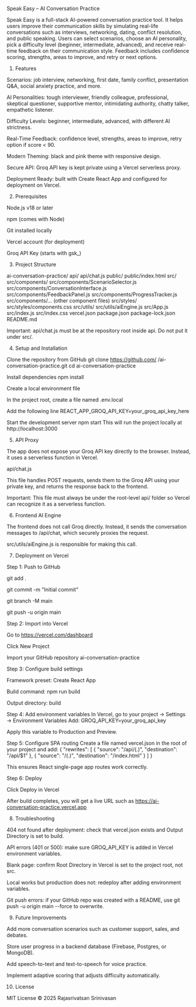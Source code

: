 Speak Easy – AI Conversation Practice

Speak Easy is a full-stack AI-powered conversation practice tool. It helps users improve their communication skills by simulating real-life conversations such as interviews, networking, dating, conflict resolution, and public speaking. Users can select scenarios, choose an AI personality, pick a difficulty level (beginner, intermediate, advanced), and receive real-time feedback on their communication style. Feedback includes confidence scoring, strengths, areas to improve, and retry or next options.

1) Features

Scenarios: job interview, networking, first date, family conflict, presentation Q&A, social anxiety practice, and more.

AI Personalities: tough interviewer, friendly colleague, professional, skeptical questioner, supportive mentor, intimidating authority, chatty talker, empathetic listener.

Difficulty Levels: beginner, intermediate, advanced, with different AI strictness.

Real-Time Feedback: confidence level, strengths, areas to improve, retry option if score < 90.

Modern Theming: black and pink theme with responsive design.

Secure API: Groq API key is kept private using a Vercel serverless proxy.

Deployment Ready: built with Create React App and configured for deployment on Vercel.

2) Prerequisites

Node.js v18 or later

npm (comes with Node)

Git installed locally

Vercel account (for deployment)

Groq API Key (starts with gsk_)

3) Project Structure

ai-conversation-practice/
api/
api/chat.js
public/
public/index.html
src/
src/components/
src/components/ScenarioSelector.js
src/components/ConversationInterface.js
src/components/FeedbackPanel.js
src/components/ProgressTracker.js
src/components/... (other component files)
src/styles/
src/styles/components.css
src/utils/
src/utils/aiEngine.js
src/App.js
src/index.js
src/index.css
vercel.json
package.json
package-lock.json
README.md

Important: api/chat.js must be at the repository root inside api. Do not put it under src/.

4) Setup and Installation

Clone the repository from GitHub
git clone https://github.com/
<your-username>/ai-conversation-practice.git
cd ai-conversation-practice

Install dependencies
npm install

Create a local environment file

In the project root, create a file named .env.local

Add the following line
REACT_APP_GROQ_API_KEY=your_groq_api_key_here

Start the development server
npm start
This will run the project locally at http://localhost:3000

5) API Proxy

The app does not expose your Groq API key directly to the browser. Instead, it uses a serverless function in Vercel.

api/chat.js

This file handles POST requests, sends them to the Groq API using your private key, and returns the response back to the frontend.

Important: This file must always be under the root-level api/ folder so Vercel can recognize it as a serverless function.

6) Frontend AI Engine

The frontend does not call Groq directly. Instead, it sends the conversation messages to /api/chat, which securely proxies the request.

src/utils/aiEngine.js is responsible for making this call.

7) Deployment on Vercel

Step 1: Push to GitHub

git add .

git commit -m "Initial commit"

git branch -M main

git push -u origin main

Step 2: Import into Vercel

Go to https://vercel.com/dashboard

Click New Project

Import your GitHub repository ai-conversation-practice

Step 3: Configure build settings

Framework preset: Create React App

Build command: npm run build

Output directory: build

Step 4: Add environment variables
In Vercel, go to your project → Settings → Environment Variables
Add:
GROQ_API_KEY=your_groq_api_key

Apply this variable to Production and Preview.

Step 5: Configure SPA routing
Create a file named vercel.json in the root of your project and add:
{
"rewrites": [
{ "source": "/api/(.)", "destination": "/api/$1" },
{ "source": "/(.)", "destination": "/index.html" }
]
}

This ensures React single-page app routes work correctly.

Step 6: Deploy

Click Deploy in Vercel

After build completes, you will get a live URL such as https://ai-conversation-practice.vercel.app

8) Troubleshooting

404 not found after deployment: check that vercel.json exists and Output Directory is set to build.

API errors (401 or 500): make sure GROQ_API_KEY is added in Vercel environment variables.

Blank page: confirm Root Directory in Vercel is set to the project root, not src.

Local works but production does not: redeploy after adding environment variables.

Git push errors: if your GitHub repo was created with a README, use git push -u origin main --force to overwrite.

9) Future Improvements

Add more conversation scenarios such as customer support, sales, and debates.

Store user progress in a backend database (Firebase, Postgres, or MongoDB).

Add speech-to-text and text-to-speech for voice practice.

Implement adaptive scoring that adjusts difficulty automatically.

10) License

MIT License © 2025 Rajasrivatsan Srinivasan

